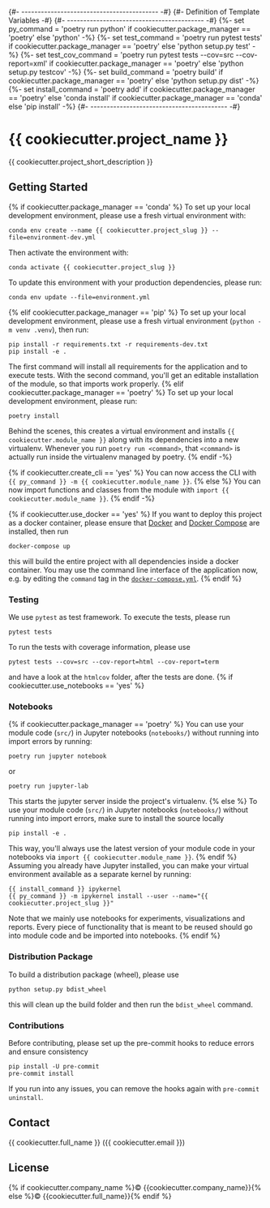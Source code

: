 {#- ------------------------------------------ -#}
{#- Definition of Template Variables -#}
{#- ------------------------------------------ -#}
{%- set py_command = 'poetry run python' if cookiecutter.package_manager == 'poetry' else 'python' -%}
{%- set test_command = 'poetry run pytest tests' if cookiecutter.package_manager == 'poetry' else 'python setup.py test' -%}
{%- set test_cov_command = 'poetry run pytest tests --cov=src --cov-report=xml' if cookiecutter.package_manager == 'poetry' else 'python setup.py testcov' -%}
{%- set build_command = 'poetry build' if cookiecutter.package_manager == 'poetry' else 'python setup.py dist' -%}
{%- set install_command = 'poetry add' if cookiecutter.package_manager == 'poetry' else 'conda install' if cookiecutter.package_manager == 'conda' else 'pip install' -%}
{#- ------------------------------------------ -#}

# {{ cookiecutter.project_name }}

{{ cookiecutter.project_short_description }}

## Getting Started

{% if cookiecutter.package_manager == 'conda' %}
To set up your local development environment, please use a fresh virtual environment with:

    conda env create --name {{ cookiecutter.project_slug }} --file=environment-dev.yml

Then activate the environment with:

    conda activate {{ cookiecutter.project_slug }}

To update this environment with your production dependencies, please run:

    conda env update --file=environment.yml

{% elif cookiecutter.package_manager == 'pip' %}
To set up your local development environment, please use a fresh virtual environment (`python -m venv .venv`), then run:

    pip install -r requirements.txt -r requirements-dev.txt
    pip install -e .

The first command will install all requirements for the application and to execute tests. With the second command, you'll get an editable installation of the module, so that imports work properly.
{% elif cookiecutter.package_manager == 'poetry' %}
To set up your local development environment, please run:

    poetry install

Behind the scenes, this creates a virtual environment and installs `{{ cookiecutter.module_name }}` along with its dependencies into a new virtualenv. Whenever you run `poetry run <command>`, that `<command>` is actually run inside the virtualenv managed by poetry.
{% endif -%}

{% if cookiecutter.create_cli == 'yes' %}
You can now access the CLI with `{{ py_command }} -m {{ cookiecutter.module_name }}`.
{% else %}
You can now import functions and classes from the module with `import {{ cookiecutter.module_name }}`.
{% endif -%}

{% if cookiecutter.use_docker == 'yes' %}
If you want to deploy this project as a docker container, please ensure that [Docker](https://docs.docker.com/install/) and [Docker Compose](https://docs.docker.com/compose/install/) are installed, then run

    docker-compose up

this will build the entire project with all dependencies inside a docker container. You may use the command line interface of the application now, e.g. by editing the `command` tag in the [`docker-compose.yml`](./docker-compose.yml).
{% endif %}

### Testing

We use `pytest` as test framework. To execute the tests, please run

    pytest tests

To run the tests with coverage information, please use

    pytest tests --cov=src --cov-report=html --cov-report=term

and have a look at the `htmlcov` folder, after the tests are done.
{% if cookiecutter.use_notebooks == 'yes' %}

### Notebooks

{% if cookiecutter.package_manager == 'poetry' %}
You can use your module code (`src/`) in Jupyter notebooks (`notebooks/`) without running into import errors by running:

    poetry run jupyter notebook

or

    poetry run jupyter-lab

This starts the jupyter server inside the project's virtualenv.
{% else %}
To use your module code (`src/`) in Jupyter notebooks (`notebooks/`) without running into import errors, make sure to install the source locally

    pip install -e .

This way, you'll always use the latest version of your module code in your notebooks via `import {{ cookiecutter.module_name }}`.
{% endif %}
Assuming you already have Jupyter installed, you can make your virtual environment available as a separate kernel by running:

    {{ install_command }} ipykernel
    {{ py_command }} -m ipykernel install --user --name="{{ cookiecutter.project_slug }}"

Note that we mainly use notebooks for experiments, visualizations and reports. Every piece of functionality that is meant to be reused should go into module code and be imported into notebooks.
{% endif %}

### Distribution Package

To build a distribution package (wheel), please use

    python setup.py bdist_wheel

this will clean up the build folder and then run the `bdist_wheel` command.

### Contributions

Before contributing, please set up the pre-commit hooks to reduce errors and ensure consistency

    pip install -U pre-commit
    pre-commit install

If you run into any issues, you can remove the hooks again with `pre-commit uninstall`.

## Contact

{{ cookiecutter.full_name }} ({{ cookiecutter.email }})

## License

{% if cookiecutter.company_name %}© {{cookiecutter.company_name}}{% else %}© {{cookiecutter.full_name}}{% endif %}
